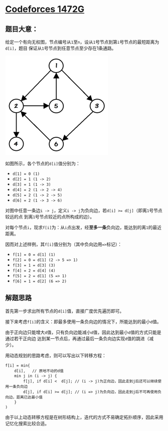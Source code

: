 # [Codeforces 1472G](https://codeforces.com/problemset/problem/1472/G)

## 题目大意：

给定一个有向无权图，节点编号从`1`至`n`，设从`1`号节点到第`i`号节点的最短距离为`d[i]`，题目
保证从`1`号节点到任意节点至少存在1条通路。

![示例](./images/example.png)

如图所示，各个节点的`d[i]`值分别为：
- `d[1] = 0 (1)`
- `d[2] = 1 (1 -> 2)`
- `d[3] = 1 (1 -> 3)`
- `d[4] = 2 (1 -> 2 -> 4)`
- `d[5] = 2 (1 -> 2 -> 5)`
- `d[6] = 2 (1 -> 3 -> 6)`

对图中任意一条边`i -> j`，定义`i -> j`为负向边，若`d[i] >= d[j]`（即离`1`号节点较远的点
到离`1`号节点较近的点所构成的边）。

对每个节点`i`，现求`f[i]`为：从`i`点出发，经**至多一条**负向边，能达到的离`1`的最近距离。

因而对上述样例，其`f[i]`值分别为（其中负向边用`=>`标记）：
- `f[1] = 0 = d[1] (1)`
- `f[2] = 0 = d[1] (2 -> 5 => 1)`
- `f[3] = 1 = d[3] (3)`
- `f[4] = 2 = d[4] (4)`
- `f[5] = 2 = d[1] (5 => 1)`
- `f[6] = 1 = d[2] (6 => 2)`

## 解题思路

首先第一步求出所有节点的`d[i]`值，直接广度优先遍历即可。

接下来考虑`f[i]`的含义：即最多使用一条负向边的情况下，所能达到的最小`d`值。

由于正向边只能增大`d`值，只有负向边能减小`d`值，因此达到最小`d`值的方式只能是通过若干正向边
达到某一节点后，再通过最后一条负向边实现`d`值的跳进（减少）。

用动态规划的思路考虑，则可以写出以下转移方程：
```
f[i] = min{
    d[i],   // 原地不动的d值
    min j in (i -> j) {
        f[j], if d[i] <  d[j]; // (i -> j)为正向边，因此走到j后还可以继续使用一条负向边
        d[j], if d[i] >= d[j]; // (i => j)为负向边，因此走到j后不可再使用负向边，距离已达最小值
    }
)
```

由于以上动态转移方程是在树形结构上，迭代的方式不易确定拓扑顺序，因此采用记忆化搜索比较合适。